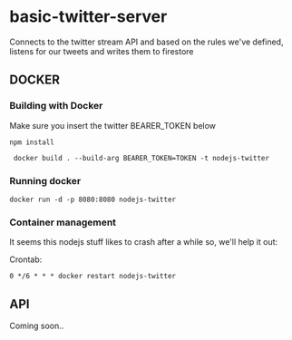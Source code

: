 # basic-twitter-server

Connects to the twitter stream API and based on the rules we've defined, 
listens for our tweets and writes them to firestore

## DOCKER

### Building with Docker

Make sure you insert the twitter BEARER_TOKEN below

```
npm install
```


```
 docker build . --build-arg BEARER_TOKEN=TOKEN -t nodejs-twitter
```

### Running docker

```
docker run -d -p 8080:8080 nodejs-twitter
```

### Container management

It seems this nodejs stuff likes to crash after a while so, we'll help it out:

Crontab:

```
0 */6 * * *	docker restart nodejs-twitter
```

## API

Coming soon..
